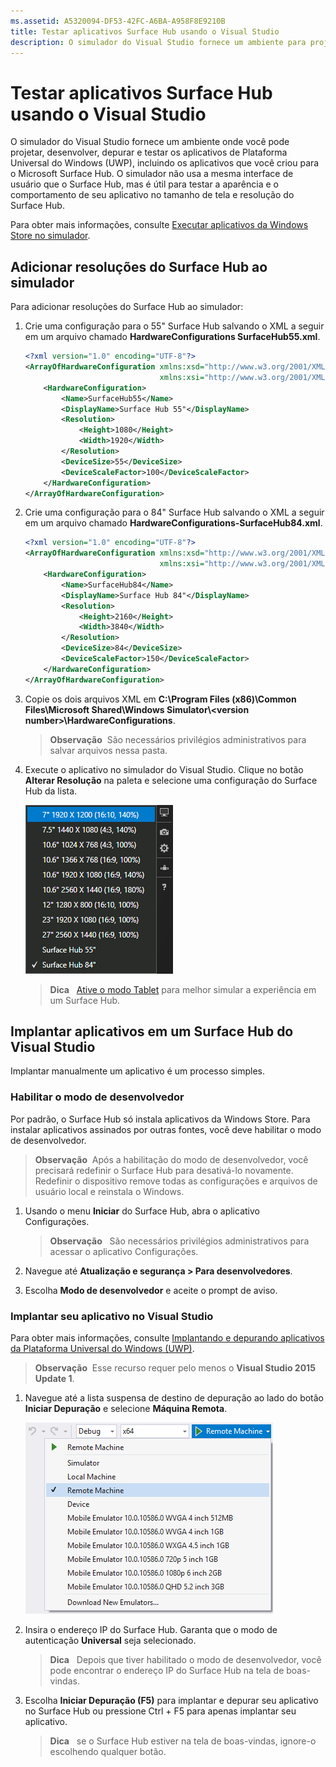 ```yaml
---
ms.assetid: A5320094-DF53-42FC-A6BA-A958F8E9210B
title: Testar aplicativos Surface Hub usando o Visual Studio
description: O simulador do Visual Studio fornece um ambiente para projetar, desenvolver, depurar e testar aplicativos UWP, incluindo aplicativos criados para o Surface Hub. 
---
```


# Testar aplicativos Surface Hub usando o Visual Studio
O simulador do Visual Studio fornece um ambiente onde você pode projetar, desenvolver, depurar e testar os aplicativos de Plataforma Universal do Windows (UWP), incluindo os aplicativos que você criou para o Microsoft Surface Hub. O simulador não usa a mesma interface de usuário que o Surface Hub, mas é útil para testar a aparência e o comportamento de seu aplicativo no tamanho de tela e resolução do Surface Hub.

Para obter mais informações, consulte [Executar aplicativos da Windows Store no simulador](https://msdn.microsoft.com/en-us/library/hh441475.aspx).

## Adicionar resoluções do Surface Hub ao simulador
Para adicionar resoluções do Surface Hub ao simulador:

1. Crie uma configuração para o 55" Surface Hub salvando o XML a seguir em um arquivo chamado **HardwareConfigurations SurfaceHub55.xml**.  

    ```xml
    <?xml version="1.0" encoding="UTF-8"?>
    <ArrayOfHardwareConfiguration xmlns:xsd="http://www.w3.org/2001/XMLSchema"
                                  xmlns:xsi="http://www.w3.org/2001/XMLSchema-instance">
        <HardwareConfiguration>
            <Name>SurfaceHub55</Name>
            <DisplayName>Surface Hub 55"</DisplayName>
            <Resolution>
                <Height>1080</Height>
                <Width>1920</Width>
            </Resolution>
            <DeviceSize>55</DeviceSize>
            <DeviceScaleFactor>100</DeviceScaleFactor>
        </HardwareConfiguration>
    </ArrayOfHardwareConfiguration>
    ```

2. Crie uma configuração para o 84" Surface Hub salvando o XML a seguir em um arquivo chamado **HardwareConfigurations-SurfaceHub84.xml**.

    ```xml
    <?xml version="1.0" encoding="UTF-8"?>
    <ArrayOfHardwareConfiguration xmlns:xsd="http://www.w3.org/2001/XMLSchema"
                                  xmlns:xsi="http://www.w3.org/2001/XMLSchema-instance">
        <HardwareConfiguration>
            <Name>SurfaceHub84</Name>
            <DisplayName>Surface Hub 84"</DisplayName>
            <Resolution>
                <Height>2160</Height>
                <Width>3840</Width>
            </Resolution>
            <DeviceSize>84</DeviceSize>
            <DeviceScaleFactor>150</DeviceScaleFactor>
        </HardwareConfiguration>
    </ArrayOfHardwareConfiguration>
    ```

3. Copie os dois arquivos XML em **C:\Program Files (x86)\Common Files\Microsoft Shared\Windows Simulator\\&lt;version number&gt;\HardwareConfigurations**.

   > **Observação**&nbsp;&nbsp;São necessários privilégios administrativos para salvar arquivos nessa pasta.

4. Execute o aplicativo no simulador do Visual Studio. Clique no botão **Alterar Resolução** na paleta e selecione uma configuração do Surface Hub da lista.

    ![Resoluções de simulador do Visual Studio](images/vs-simulator-resolutions.png)
    
   > **Dica**&nbsp;&nbsp; [Ative o modo Tablet](http://windows.microsoft.com/en-us/windows-10/getstarted-like-a-tablet) para melhor simular a experiência em um Surface Hub.
   
## Implantar aplicativos em um Surface Hub do Visual Studio 
Implantar manualmente um aplicativo é um processo simples.

### Habilitar o modo de desenvolvedor
Por padrão, o Surface Hub só instala aplicativos da Windows Store. Para instalar aplicativos assinados por outras fontes, você deve habilitar o modo de desenvolvedor. 

> **Observação**&nbsp;&nbsp;Após a habilitação do modo de desenvolvedor, você precisará redefinir o Surface Hub para desativá-lo novamente. Redefinir o dispositivo remove todas as configurações e arquivos de usuário local e reinstala o Windows.

1. Usando o menu **Iniciar** do Surface Hub, abra o aplicativo Configurações.

   >  **Observação**&nbsp;&nbsp; São necessários privilégios administrativos para acessar o aplicativo Configurações.
   
2. Navegue até **Atualização e segurança > Para desenvolvedores**.

3. Escolha **Modo de desenvolvedor** e aceite o prompt de aviso.

### Implantar seu aplicativo no Visual Studio
Para obter mais informações, consulte [Implantando e depurando aplicativos da Plataforma Universal do Windows (UWP)](https://msdn.microsoft.com/en-us/windows/uwp/debug-test-perf/deploying-and-debugging-uwp-apps).

   > **Observação**&nbsp;&nbsp;Esse recurso requer pelo menos o **Visual Studio 2015 Update 1**.

1. Navegue até a lista suspensa de destino de depuração ao lado do botão **Iniciar Depuração** e selecione **Máquina Remota**.

    <!--lcap: in your screenshot, you have local machine selected-->

   ![Lista suspensa de destinos de depuração do Visual Studio](images/vs-debug-target.png)
   
2. Insira o endereço IP do Surface Hub. Garanta que o modo de autenticação **Universal** seja selecionado.

   > **Dica**&nbsp;&nbsp; Depois que tiver habilitado o modo de desenvolvedor, você pode encontrar o endereço IP do Surface Hub na tela de boas-vindas.
   
3. Escolha **Iniciar Depuração (F5)** para implantar e depurar seu aplicativo no Surface Hub ou pressione Ctrl + F5 para apenas implantar seu aplicativo.

   > **Dica**&nbsp;&nbsp; se o Surface Hub estiver na tela de boas-vindas, ignore-o escolhendo qualquer botão.



<!--HONumber=Mar16_HO5-->


